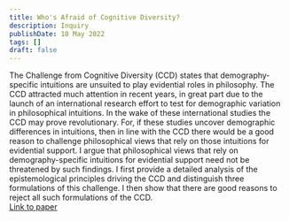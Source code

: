 ```yaml
---
title: Who's Afraid of Cognitive Diversity?
description: Inquiry
publishDate: 10 May 2022
tags: []
draft: false
---
```


The Challenge from Cognitive Diversity (CCD) states that demography-specific intuitions are unsuited to play evidential roles in philosophy. The CCD attracted much attention in recent years, in great part due to the launch of an international research effort to test for demographic variation in philosophical intuitions. In the wake of these international studies the CCD may prove revolutionary. For, if these studies uncover demographic differences in intuitions, then in line with the CCD there would be a good reason to challenge philosophical views that rely on those intuitions for evidential support. I argue that philosophical views that rely on demography-specific intuitions for evidential support need not be threatened by such findings. I first provide a detailed analysis of the epistemological principles driving the CCD and distinguish three formulations of this challenge. I then show that there are good reasons to reject all such formulations of the CCD.  
[Link to paper](https://doi.org/10.1080/0020174x.2021.1942977)